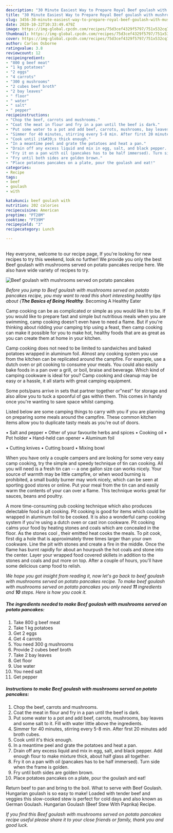 ```yaml
---
description: "30 Minute Easiest Way to Prepare Royal Beef goulash with mushrooms served on potato pancakes"
title: "30 Minute Easiest Way to Prepare Royal Beef goulash with mushrooms served on potato pancakes"
slug: 3456-30-minute-easiest-way-to-prepare-royal-beef-goulash-with-mushrooms-served-on-potato-pancakes
date: 2020-10-22T10:33:49.479Z
image: https://img-global.cpcdn.com/recipes/75d3cef4329f5797/751x532cq70/beef-goulash-with-mushrooms-served-on-potato-pancakes-recipe-main-photo.jpg
thumbnail: https://img-global.cpcdn.com/recipes/75d3cef4329f5797/751x532cq70/beef-goulash-with-mushrooms-served-on-potato-pancakes-recipe-main-photo.jpg
cover: https://img-global.cpcdn.com/recipes/75d3cef4329f5797/751x532cq70/beef-goulash-with-mushrooms-served-on-potato-pancakes-recipe-main-photo.jpg
author: Carlos Osborne
ratingvalue: 3.8
reviewcount: 12
recipeingredient:
- "800 g beef meat"
- "1 kg potatoes"
- "2 eggs"
- "4 carrots"
- "300 g mushrooms"
- "2 cubes beef broth"
- "2 bay leaves"
- " floor"
- " water"
- " salt"
- " pepper"
recipeinstructions:
- "Chop the beef, carrots and mushrooms."
- "Coat the meat in flour and fry in a pan until the beef is dark."
- "Put some water to a pot and add beef, carrots, mushrooms, bay leaves and some salt to it. Fill with water little above the ingredients."
- "Simmer for 40 minutes, stirring every 5-8 min. After first 20 minutes add broth cubes."
- "Cook until it&#39;s thick enough."
- "In a meantime peel and grate the potatoes and heat a pan."
- "Drain off any excess liquid and mix in egg, salt, and black pepper. Add enough flour to make mixture thick, about half glass all together."
- "Fry it on a pan with oil (pancakes has to be half immersed). Turn side when the frame is golden."
- "Fry until both sides are golden brown."
- "Place potatoes pancakes on a plate, pour the goulash and eat!"
categories:
- Recipe
tags:
- beef
- goulash
- with

katakunci: beef goulash with 
nutrition: 202 calories
recipecuisine: American
preptime: "PT28M"
cooktime: "PT39M"
recipeyield: "3"
recipecategory: Lunch

---
```

<br>
Hey everyone, welcome to our recipe page, If you're looking for new recipes to try this weekend, look no further! We provide you only the best Beef goulash with mushrooms served on potato pancakes recipe here. We also have wide variety of recipes to try.
<br>


![Beef goulash with mushrooms served on potato pancakes](https://img-global.cpcdn.com/recipes/75d3cef4329f5797/751x532cq70/beef-goulash-with-mushrooms-served-on-potato-pancakes-recipe-main-photo.jpg)

<i>Before you jump to Beef goulash with mushrooms served on potato pancakes recipe, you may want to read this short interesting healthy tips about {<strong>The Basics of Being Healthy</strong>.</i>
Becoming A Healthy Eater

    
Camp cooking can be as complicated or simple as you would like it to be. If you would like to prepare fast and simple but nutritious meals when you are swimming, camp cooking doesn't even have to need a flame. But if you're thinking about ridding your camping trip using a feast, then camp cooking can make it possible for you to make hot, healthy foods that are as great as you can create them at home in your kitchen.

Camp cooking does not need to be limited to sandwiches and baked potatoes wrapped in aluminum foil.  Almost any cooking system you use from the kitchen can be replicated around the campfire. For example, use a dutch oven or pit cooking to consume your meals. You could also easily bake foods in a pan over a grill, or boil, braise and beverage. Which kind of camping cookware is ideal for you? Camp cooking and cleanup may be easy or a hassle, it all starts with great camping equipment.

Some pots/pans arrive in sets that partner together or"nest" for storage and also allow you to tuck a spoonful of gas within them. This comes in handy once you're wanting to save space whilst camping.

Listed below are some camping things to carry with you if you are planning on preparing some meals around the campfire. These common kitchen items allow you to duplicate tasty meals as you're out of doors.

• Salt and pepper
• Other of your favourite herbs and spices
• Cooking oil
• Pot holder
• Hand-held can opener
• Aluminum foil

• Cutting knives
• Cutting board
• Mixing bowl


When you have only a couple campers and are looking for some very easy camp cooking, try the simple and speedy technique of tin can cooking. All you will need is a fresh tin can -- a one gallon size can works nicely. Your source of warmth may be little campfire, or when wood burning is prohibited, a small buddy burner may work nicely, which can be seen at sporting good stores or online. Put your meal from the tin can and easily warm the contents of your can over a flame.  This technique works great for sauces, beans and poultry.

A more time-consuming pub cooking technique which also produces delectable food is pit cooking. Pit cooking is good for items which could be wrapped in aluminum foil to be cooked.  It is also a wonderful camp cooking system if you're using a dutch oven or cast iron cookware. Pit cooking calms your food by heating stones and coals which are concealed in the floor. As the stones cool , their emitted heat cooks the meals. To pit cook, first dig a hole that is approximately three times larger than your own cookware. Line the pit with stones and create a fire in the middle. Once the flame has burnt rapidly for about an hourpush the hot coals and stone into the center. Layer your wrapped food covered skillets in addition to the stones and coals and put more on top. After a couple of hours, you'll have some delicious camp food to relish.


<i>We hope you got insight from reading it, now let's go back to beef goulash with mushrooms served on potato pancakes recipe. To make beef goulash with mushrooms served on potato pancakes you only need <strong>11</strong> ingredients and <strong>10</strong> steps. Here is how you cook it.
</i>

##### The ingredients needed to make Beef goulash with mushrooms served on potato pancakes:

1. Take 800 g beef meat
1. Take 1 kg potatoes
1. Get 2 eggs
1. Get 4 carrots
1. You need 300 g mushrooms
1. Provide 2 cubes beef broth
1. Take 2 bay leaves
1. Get  floor
1. Use  water
1. You need  salt
1. Get  pepper


##### Instructions to make Beef goulash with mushrooms served on potato pancakes:

1. Chop the beef, carrots and mushrooms.
1. Coat the meat in flour and fry in a pan until the beef is dark.
1. Put some water to a pot and add beef, carrots, mushrooms, bay leaves and some salt to it. Fill with water little above the ingredients.
1. Simmer for 40 minutes, stirring every 5-8 min. After first 20 minutes add broth cubes.
1. Cook until it&#39;s thick enough.
1. In a meantime peel and grate the potatoes and heat a pan.
1. Drain off any excess liquid and mix in egg, salt, and black pepper. Add enough flour to make mixture thick, about half glass all together.
1. Fry it on a pan with oil (pancakes has to be half immersed). Turn side when the frame is golden.
1. Fry until both sides are golden brown.
1. Place potatoes pancakes on a plate, pour the goulash and eat!


Return beef to pan and bring to the boil. What to serve with Beef Goulash. Hungarian goulash is so easy to make! Loaded with tender beef and veggies this slow-cooked stew is perfect for cold days and also known as German Goulash. Hungarian Goulash (Beef Stew With Paprika) Recipe. 

<i>If you find this Beef goulash with mushrooms served on potato pancakes recipe useful please share it to your close friends or family, thank you and good luck.</i>
